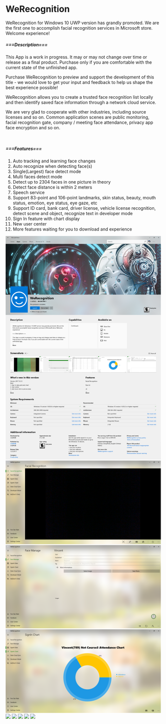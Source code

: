 # WeRecognition

WeRecognition for Windows 10 UWP version has grandly promoted. We are the first one to accomplish facial recognition services in Microsoft store. Welcome experience!

##### ===Description===

This App is a work in progress. It may or may not change over time or release as a final product. Purchase only if you are comfortable with the current state of the unfinished app.

Purchase WeRecognition to preview and support the development of this title - we would love to get your input and feedback to help us shape the best experience possible!

WeRecognition allows you to create a trusted face recognition list locally and then identify saved face information through a network cloud service.

We are very glad to cooperate with other industries, including source licenses and so on. Common application scenes are public monitoring, facial recognition gate, company / meeting face attendance, privacy app face encryption and so on.


&nbsp;

##### ===Features===
1. Auto tracking and learning face changes
2. Auto recognize when detecting face(s)
3. Single(Largest) face detect mode
4. Multi faces detect mode
5. Detect up to 2304 faces in one picture in theory
6. Detect face distance is within 2 meters
7. Speech service
8. Support 83-point and 106-point landmarks, skin status, beauty, mouth status, emotion, eye status, eye gaze, etc
9. Support ID card, bank card, driver license, vehicle license recognition, detect scene and object, recognize text in developer mode
10. Sign In feature with chart display
11. New user center
12. More features waiting for you to download and experience


![](https://github.com/hupo376787/WeRecognition/blob/master/%E5%BE%AE%E4%BF%A1%E6%88%AA%E5%9B%BE_20171219181144.png)
![](https://github.com/hupo376787/WeRecognition/blob/master/%E5%BE%AE%E4%BF%A1%E6%88%AA%E5%9B%BE_20171229183131.png)
![](https://github.com/hupo376787/WeRecognition/blob/master/%E5%BE%AE%E4%BF%A1%E6%88%AA%E5%9B%BE_20171229183132.png)
![](https://github.com/hupo376787/WeRecognition/blob/master/%E5%BE%AE%E4%BF%A1%E6%88%AA%E5%9B%BE_20171229183147.png)
![](https://github.com/hupo376787/WeRecognition/blob/master/%E5%BE%AE%E4%BF%A1%E6%88%AA%E5%9B%BE_20171219181153.png)
![](https://github.com/hupo376787/WeRecognition/blob/master/%E5%BE%AE%E4%BF%A1%E6%88%AA%E5%9B%BE_20171219181158.png)
![](https://github.com/hupo376787/WeRecognition/blob/master/%E5%BE%AE%E4%BF%A1%E6%88%AA%E5%9B%BE_20171219181202.png)
![](https://github.com/hupo376787/WeRecognition/blob/master/%E5%BE%AE%E4%BF%A1%E6%88%AA%E5%9B%BE_20171219181208.png)
![](https://github.com/hupo376787/WeRecognition/blob/master/%E5%BE%AE%E4%BF%A1%E6%88%AA%E5%9B%BE_20171219181212.png)
